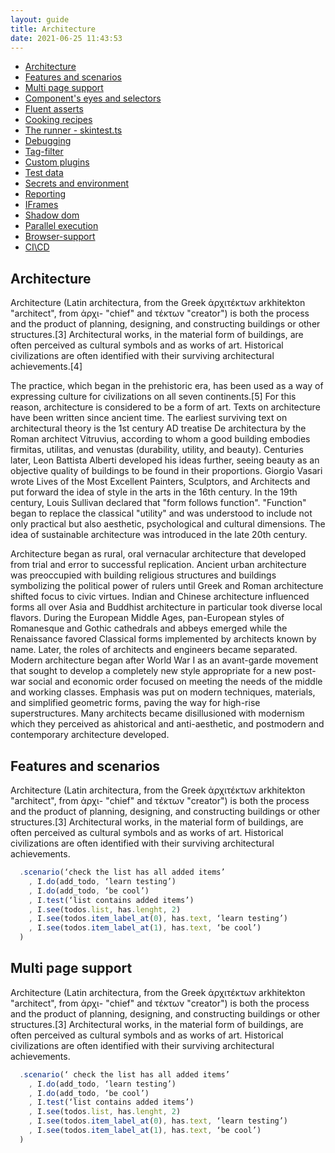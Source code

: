 ```yaml
---
layout: guide
title: Architecture
date: 2021-06-25 11:43:53
---
```


* [Architecture](#Architecture)
* [Features and scenarios](#Features-and-scenarios)
* [Multi page support](#Multi-page-support)
* [Component's eyes and selectors](#Component-eyes)
* [Fluent asserts](#Fluent-asserts)
* [Cooking recipes](#Cooking-recipes)
* [The runner - skintest.ts](#The-runner)
* [Debugging](#Debugging)
* [Tag-filter](#Tag-filter)
* [Custom plugins](#Custom-plugins)
* [Test data](#Test-data)
* [Secrets and environment](#Secrets-and-environment)
* [Reporting](#Reporting)
* [IFrames](#IFrames)
* [Shadow dom](#Shadow-dom)
* [Parallel execution](#Parallel-execution)
* [Browser-support](#Browser-support)
* [CI\CD](#CI\CD)



<div class="guide__article">

## Architecture

Architecture (Latin architectura, from the Greek ἀρχιτέκτων arkhitekton "architect", from ἀρχι- "chief" and τέκτων "creator") is both the process and the product of planning, designing, and constructing buildings or other structures.[3] Architectural works, in the material form of buildings, are often perceived as cultural symbols and as works of art. Historical civilizations are often identified with their surviving architectural achievements.[4]

The practice, which began in the prehistoric era, has been used as a way of expressing culture for civilizations on all seven continents.[5] For this reason, architecture is considered to be a form of art. Texts on architecture have been written since ancient time. The earliest surviving text on architectural theory is the 1st century AD treatise De architectura by the Roman architect Vitruvius, according to whom a good building embodies firmitas, utilitas, and venustas (durability, utility, and beauty). Centuries later, Leon Battista Alberti developed his ideas further, seeing beauty as an objective quality of buildings to be found in their proportions. Giorgio Vasari wrote Lives of the Most Excellent Painters, Sculptors, and Architects and put forward the idea of style in the arts in the 16th century. In the 19th century, Louis Sullivan declared that "form follows function". "Function" began to replace the classical "utility" and was understood to include not only practical but also aesthetic, psychological and cultural dimensions. The idea of sustainable architecture was introduced in the late 20th century.

Architecture began as rural, oral vernacular architecture that developed from trial and error to successful replication. Ancient urban architecture was preoccupied with building religious structures and buildings symbolizing the political power of rulers until Greek and Roman architecture shifted focus to civic virtues. Indian and Chinese architecture influenced forms all over Asia and Buddhist architecture in particular took diverse local flavors. During the European Middle Ages, pan-European styles of Romanesque and Gothic cathedrals and abbeys emerged while the Renaissance favored Classical forms implemented by architects known by name. Later, the roles of architects and engineers became separated. Modern architecture began after World War I as an avant-garde movement that sought to develop a completely new style appropriate for a new post-war social and economic order focused on meeting the needs of the middle and working classes. Emphasis was put on modern techniques, materials, and simplified geometric forms, paving the way for high-rise superstructures. Many architects became disillusioned with modernism which they perceived as ahistorical and anti-aesthetic, and postmodern and contemporary architecture developed.

## Features and scenarios

Architecture (Latin architectura, from the Greek ἀρχιτέκτων arkhitekton "architect", from ἀρχι- "chief" and τέκτων "creator") is both the process and the product of planning, designing, and constructing buildings or other structures.[3] Architectural works, in the material form of buildings, are often perceived as cultural symbols and as works of art. Historical civilizations are often identified with their surviving architectural achievements.

  <div class="overflow">

```typescript
  .scenario(‘check the list has all added items’
    , I.do(add_todo, ‘learn testing’)
    , I.do(add_todo, ‘be cool’)
    , I.test(‘list contains added items’)
    , I.see(todos.list, has.lenght, 2)
    , I.see(todos.item_label_at(0), has.text, ‘learn testing’)
    , I.see(todos.item_label_at(1), has.text, ‘be cool’)
  )
```
  </div>

## Multi page support 

Architecture (Latin architectura, from the Greek ἀρχιτέκτων arkhitekton "architect", from ἀρχι- "chief" and τέκτων "creator") is both the process and the product of planning, designing, and constructing buildings or other structures.[3] Architectural works, in the material form of buildings, are often perceived as cultural symbols and as works of art. Historical civilizations are often identified with their surviving architectural achievements.

  <div class="overflow">

```typescript
  .scenario(‘ check the list has all added items’
    , I.do(add_todo, ‘learn testing’)
    , I.do(add_todo, ‘be cool’)
    , I.test(‘list contains added items’)
    , I.see(todos.list, has.lenght, 2)
    , I.see(todos.item_label_at(0), has.text, ‘learn testing’)
    , I.see(todos.item_label_at(1), has.text, ‘be cool’)
  )
```
  </div>
</div>